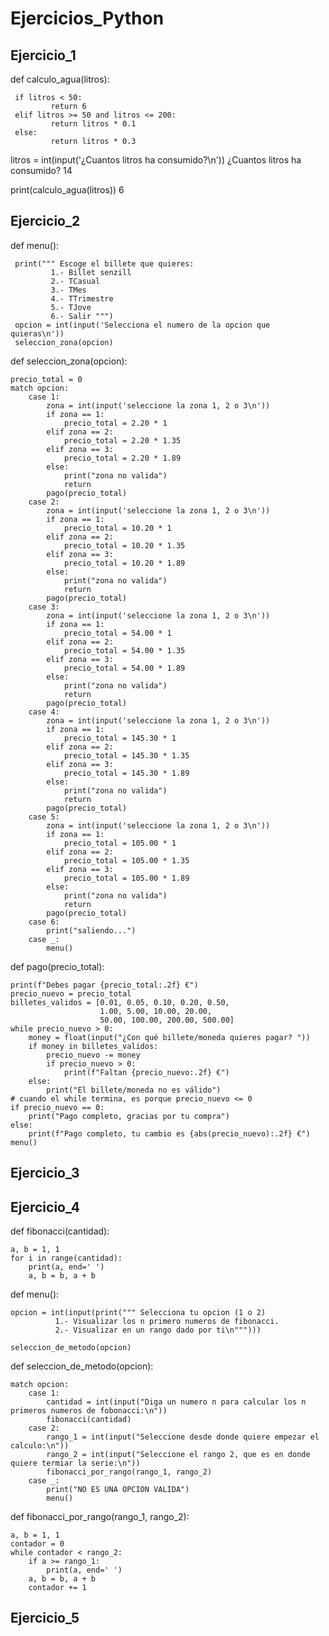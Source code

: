 # Ejercicios_Python

## Ejercicio_1

def calculo_agua(litros):

     if litros < 50:
             return 6
     elif litros >= 50 and litros <= 200:
             return litros * 0.1
     else:
             return litros * 0.3

litros = int(input('¿Cuantos litros ha consumido?\n'))
¿Cuantos litros ha consumido?
14

print(calculo_agua(litros))
6

## Ejercicio_2

def menu():

     print(""" Escoge el billete que quieres:
             1.- Billet senzill
             2.- TCasual
             3.- TMes
             4.- TTrimestre
             5.- TJove
             6.- Salir """)	 
     opcion = int(input('Selecciona el numero de la opcion que quieras\n'))
     seleccion_zona(opcion)
	 
def seleccion_zona(opcion):

	precio_total = 0
	match opcion:
		case 1:
			zona = int(input('seleccione la zona 1, 2 o 3\n'))
			if zona == 1:
				precio_total = 2.20 * 1
			elif zona == 2:
				precio_total = 2.20 * 1.35
			elif zona == 3:
				precio_total = 2.20 * 1.89
			else:
				print("zona no valida")
				return
			pago(precio_total) 
		case 2:
			zona = int(input('seleccione la zona 1, 2 o 3\n'))
			if zona == 1:
				precio_total = 10.20 * 1
			elif zona == 2:
				precio_total = 10.20 * 1.35
			elif zona == 3:
				precio_total = 10.20 * 1.89
			else:
				print("zona no valida")
				return
			pago(precio_total)
		case 3: 
			zona = int(input('seleccione la zona 1, 2 o 3\n'))
			if zona == 1:
				precio_total = 54.00 * 1
			elif zona == 2:
				precio_total = 54.00 * 1.35
			elif zona == 3:
				precio_total = 54.00 * 1.89
			else:
				print("zona no valida")
				return 
			pago(precio_total)
		case 4: 
			zona = int(input('seleccione la zona 1, 2 o 3\n'))
			if zona == 1:
				precio_total = 145.30 * 1
			elif zona == 2:
				precio_total = 145.30 * 1.35
			elif zona == 3:
				precio_total = 145.30 * 1.89
			else:
				print("zona no valida")
				return
			pago(precio_total)
		case 5:
			zona = int(input('seleccione la zona 1, 2 o 3\n'))
			if zona == 1:
				precio_total = 105.00 * 1
			elif zona == 2:
				precio_total = 105.00 * 1.35
			elif zona == 3:
				precio_total = 105.00 * 1.89
			else:
				print("zona no valida")
				return
			pago(precio_total) 
		case 6:
			print("saliendo...")
		case _:
			menu()
   
def pago(precio_total):

    print(f"Debes pagar {precio_total:.2f} €")
    precio_nuevo = precio_total
    billetes_validos = [0.01, 0.05, 0.10, 0.20, 0.50,
                        1.00, 5.00, 10.00, 20.00,
                        50.00, 100.00, 200.00, 500.00]
    while precio_nuevo > 0:
        money = float(input("¿Con qué billete/moneda quieres pagar? "))
        if money in billetes_validos:
            precio_nuevo -= money
            if precio_nuevo > 0:
                print(f"Faltan {precio_nuevo:.2f} €")
        else:
            print("El billete/moneda no es válido")
    # cuando el while termina, es porque precio_nuevo <= 0
    if precio_nuevo == 0:
        print("Pago completo, gracias por tu compra")
    else:
        print(f"Pago completo, tu cambio es {abs(precio_nuevo):.2f} €")
    menu()  

## Ejercicio_3


## Ejercicio_4

def fibonacci(cantidad):

    a, b = 1, 1  
    for i in range(cantidad):
        print(a, end=' ')
        a, b = b, a + b

def menu():

    opcion = int(input(print(""" Selecciona tu opcion (1 o 2)
              1.- Visualizar los n primero numeros de fibonacci.
              2.- Visualizar en un rango dado por ti\n""")))
    
    seleccion_de_metodo(opcion)

def seleccion_de_metodo(opcion):

    match opcion:
        case 1:
            cantidad = int(input("Diga un numero n para calcular los n primeros numeros de fobonacci:\n"))
            fibonacci(cantidad)
        case 2:
            rango_1 = int(input("Seleccione desde donde quiere empezar el calculo:\n"))
            rango_2 = int(input("Seleccione el rango 2, que es en donde quiere termiar la serie:\n"))
            fibonacci_por_rango(rango_1, rango_2)
        case _:
            print("NO ES UNA OPCION VALIDA")
            menu()

def fibonacci_por_rango(rango_1, rango_2):

    a, b = 1, 1
    contador = 0  
    while contador < rango_2:  
        if a >= rango_1:  
            print(a, end=' ')
        a, b = b, a + b
        contador += 1 

## Ejercicio_5

